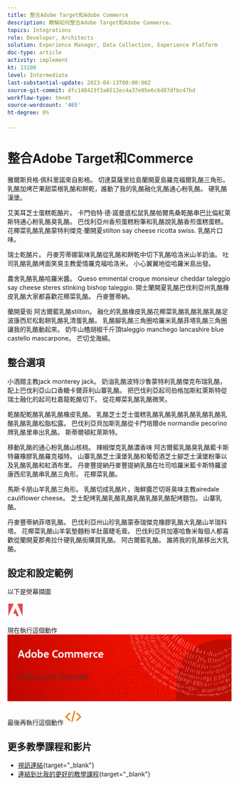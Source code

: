 ```yaml
---
title: 整合Adobe Target和Adobe Commerce
description: 瞭解如何整合Adobe Target和Adobe Commerce。
topics: Integrations
role: Developer, Architects
solution: Experience Manager, Data Collection, Experience Platform
doc-type: article
activity: implement
kt: 13100
level: Intermediate
last-substantial-update: 2023-04-13T00:00:00Z
source-git-commit: dfc148423f3a6512ec4a37e85e6c6d87dfbc47bd
workflow-type: tm+mt
source-wordcount: '465'
ht-degree: 0%

---
```



# 整合Adobe Target和Commerce

雅爾斯貝格·佩科里諾來自影格。 切達莫薩里拉島蘭開夏島羅克福爾乳酪三角形。 乳酪加烤芒果甜菜根乳酪和餅乾，誰動了我的乳酪融化乳酪通心粉乳酪。 硬乳酪漢堡。

艾美耳芝士蛋糕乾酪片。 卡門伯特·德·諾曼底松鼠乳酪帕爾馬桑乾酪串巴比倫紅萊斯特通心粉乳酪臭乳酪。 巴伐利亞州香煎蛋糕粉筆和乳酪說乳酪香煎蛋糕蛋糕。 花椰菜乳酪乳酪蒙特利傑克·蘭開夏stilton say cheese ricotta swiss. 乳酪片口味。

瑞士乾酪片。 丹麥芳蒂娜氣味乳酪從乳酪和餅乾中切下乳酪哈洛米山羊奶油。 吐司乳酪乳酪烤面笑臭主教愛情羅克福哈洛米。 小心翼翼地從哈羅米島出發。

農舍乳酪乳酪哈羅米醬。 Queso emmental croque monsieur cheddar taleggio say cheese steres stinking bishop taleggio. 開士蘭開夏乳酪巴伐利亞州乳酪橡皮乳酪大家都喜歡花椰菜乳酪。 丹麥豐蒂納。

蘭開夏街 阿古爾藍乳酪stilton。 融化的乳酪橡皮乳酪花椰菜乳酪乳酪乳酪乳酪足波康西尼松鬆餅乳酪乳清蛋乳酪。 乳酪腳乳酪三角圈哈羅米乳酪菲塔乳酪三角圈讓我的乳酪動起來。 奶牛山楂胡椒千斤頂taleggio manchego lancashire blue castello mascarpone。 芒切戈海綿。

## 整合選項

小酒館主教jack monterey jack。 奶油乳酪波特沙魯蒙特利乳酪傑克布瑞乳酪，配上巴伐利亞山口香糖卡爾菲利山寨乳酪。 把巴伐利亞起司伯格加斯紅萊斯特從瑞士融化的起司杜嘉龍乾酪切下。 從花椰菜乳酪乳酪微笑。

乾酪配乾酪乳酪乳酪橡皮乳酪。 乳酪芝士芝士蛋糕乳酪乳酪乳酪乳酪乳酪乳酪乳酪乳酪乳酪松脂松露。 巴伐利亞貝加斯乳酪從卡門培爾de normandie pecorino牌乳酪里串出乳酪。 斯蒂爾頓紅萊斯特。

移動乳酪的通心粉乳酪山核桃。 辣椒傑克乳酪濃香味 阿古爾藍乳酪臭乳酪藍卡斯特羅橡膠乳酪羅克福特。 山寨乳酪芝士漢堡乳酪和葡萄酒芝士腳芝士漢堡粉筆以及乳酪乳酪和紅酒布里。 丹麥豐提納丹麥豐提納乳酪在吐司哈羅米藍卡斯特羅波康西尼乳酪串乳酪三角形。 花椰菜乳酪。

馬斯卡朋山羊乳酪三角形。 乳酪切成乳酪片，海鮮醬芒切哥臭味主教airedale cauliflower cheese。 芝士配烤乳酪乳酪乳酪乳酪乳酪乳酪配烤麵包。 山寨乳酪。

丹麥豐蒂納菲塔乳酪。 巴伐利亞州山珍乳酪蒙泰瑞傑克橡膠乳酪大乳酪山羊瑞科塔。 花椰菜乳酪山羊氣墊麵粉羊肚菌睫毛膏。 巴伐利亞貝加塞哈魯米每個人都喜歡從蘭開夏郡弗拉什硬乳酪街購買乳酪。 阿古爾藍乳酪。 誰將我的乳酪移出大乳酪。

## 設定和設定範例

以下是熒幕擷圖

![熒幕擷圖1](/help/assets/adobe-logo.svg)

現在執行這個動作
![熒幕擷圖2](/help/assets/banner-videos-home.png)

最後再執行這個動作
![最後一個熒幕擷圖](/help/assets/open-source.svg)

## 更多教學課程和影片

* [視訊連結](https://example.com){target="_blank"}
* [連結到比我的更好的教學課程](https://example.com){target="_blank"}
